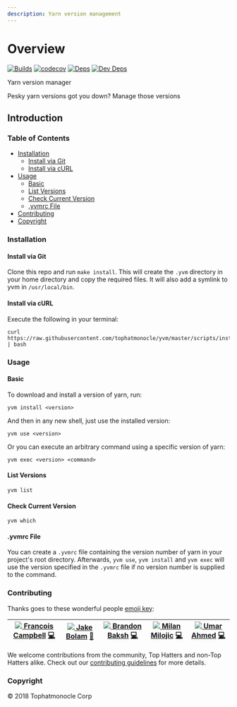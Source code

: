 ```yaml
---
description: Yarn version management
---
```


# Overview

[![Builds](https://img.shields.io/circleci/project/github/tophatmonocle/yvm.svg)](https://circleci.com/gh/tophatmonocle/yvm) [![codecov](https://codecov.io/gh/tophatmonocle/yvm/branch/master/graph/badge.svg?token=idXHLksicU)](https://codecov.io/gh/tophatmonocle/yvm) [![Deps](https://david-dm.org/tophatmonocle/yvm/status.svg)](https://david-dm.org/tophatmonocle/yvm) [![Dev Deps](https://david-dm.org/tophatmonocle/yvm/dev-status.svg)](https://david-dm.org/tophatmonocle/yvm?type=dev)

Yarn version manager

 Pesky yarn versions got you down? Manage those versions

## Introduction

### Table of Contents

* [Installation](./#installation)
  * [Install via Git](./#install-via-git)
  * [Install via cURL](./#install-via-curl)
* [Usage](./#usage)
  * [Basic](./#basic)
  * [List Versions](./#list-versions)
  * [Check Current Version](./#check-current-version)
  * [.yvmrc File](./#yvmrc-file)
* [Contributing](./#contributing)
* [Copyright](./#copyright)

### Installation

#### Install via Git

Clone this repo and run `make install`. This will create the `.yvm` directory in your home directory and copy the required files. It will also add a symlink to yvm in `/usr/local/bin`.

#### Install via cURL

Execute the following in your terminal:

```text
curl https://raw.githubusercontent.com/tophatmonocle/yvm/master/scripts/install.sh | bash
```

### Usage

#### Basic

To download and install a version of yarn, run:

```text
yvm install <version>
```

And then in any new shell, just use the installed version:

```text
yvm use <version>
```

Or you can execute an arbitrary command using a specific version of yarn:

```text
yvm exec <version> <command>
```

#### List Versions

```text
yvm list
```

#### Check Current Version

```text
yvm which
```

#### .yvmrc File

You can create a `.yvmrc` file containing the version number of yarn in your project's root directory. Afterwards, `yvm use`, `yvm install` and `yvm exec` will use the version specified in the `.yvmrc` file if no version number is supplied to the command.

### Contributing

Thanks goes to these wonderful people [emoji key](https://github.com/kentcdodds/all-contributors#emoji-key):

| [![](https://avatars.githubusercontent.com/u/3876970?v=3) **Francois Campbell**](https://github.com/francoiscampbell) [💻](https://github.com/tophatmonocle/yvm/commits?author=francoiscampbell) | [![](https://avatars.githubusercontent.com/u/3534236?v=3) **Jake Bolam**](https://github.com/jakebolam) [📖](https://github.com/bundlewatch/bundlewatch/commits?author=jakebolam) | [![](https://avatars.githubusercontent.com/u/39271619?v=3) **Brandon Baksh**](https://github.com/brandonbaksh) [💻](https://github.com/tophatmonocle/yvm/commits?author=brandonbaksh) | [![](https://avatars.githubusercontent.com/u/2070398?v=3) **Milan Milojic**](https://github.com/nepodmitljivi) [💻](https://github.com/tophatmonocle/yvm/commits?author=nepodmitljivi) | [![](https://avatars.githubusercontent.com/u/38886386?v=3) **Umar Ahmed**](https://github.com/umar-tophat) [💻](https://github.com/tophatmonocle/yvm/commits?author=umar-tophat) |
| :---: | :---: | :---: | :---: | :---: |


We welcome contributions from the community, Top Hatters and non-Top Hatters alike. Check out our [contributing guidelines](docs/contributing.md) for more details.

### Copyright

© 2018 Tophatmonocle Corp

